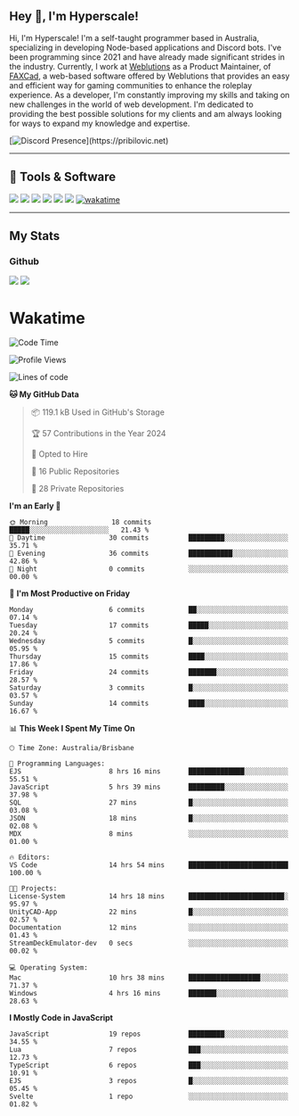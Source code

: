 ## Hey 👋, I'm Hyperscale!

Hi, I'm Hyperscale! I'm a self-taught programmer based in Australia, specializing in developing Node-based applications and Discord bots. I've been programming since 2021 and have already made significant strides in the industry. Currently, I work at [Weblutions](https://weblutions.com) as a Product Maintainer, of [FAXCad](https://weblutions.com/store/faxcad), a web-based software offered by Weblutions that provides an easy and efficient way for gaming communities to enhance the roleplay experience. As a developer, I'm constantly improving my skills and taking on new challenges in the world of web development. I'm dedicated to providing the best possible solutions for my clients and am always looking for ways to expand my knowledge and expertise.

[![Discord Presence](https://lanyard.cnrad.dev/api/906061699562475581?=idleMessage=:Just%Chillin%With%My%Kangaroo!)](https://pribilovic.net)

<p align="center">
<a href="https://github.com/Hyperscale1">
</a>
</p>

---
## 🔧 Tools & Software
![](https://img.shields.io/badge/HTML5-E34F26?style=for-the-badge&logo=html5&logoColor=white) ![](https://img.shields.io/badge/CSS3-1572B6?style=for-the-badge&logo=css3&logoColor=white) ![](https://img.shields.io/badge/MySQL-005C84?style=for-the-badge&logo=mysql&logoColor=white) ![](https://img.shields.io/badge/Ubuntu-E95420?style=for-the-badge&logo=ubuntu&logoColor=white) ![](https://img.shields.io/badge/JavaScript-F7DF1E?style=for-the-badge&logo=javascript&logoColor=black) ![](	https://img.shields.io/badge/Node.js-43853D?style=for-the-badge&logo=node.js&logoColor=white) [![wakatime](https://wakatime.com/badge/user/6e098b16-30e8-493e-bf77-598fafbb912d.svg?style=for-the-badge)](https://wakatime.com/@6e098b16-30e8-493e-bf77-598fafbb912d)


---
## My Stats

### Github
![](https://github-readme-stats.vercel.app/api?username=Hyperscale1&theme=blue-green)
![](https://github-readme-stats.vercel.app/api/top-langs/?username=Hyperscale1&theme=blue-green)

# Wakatime
<!--START_SECTION:waka-->
![Code Time](http://img.shields.io/badge/Code%20Time-712%20hrs%2022%20mins-blue)

![Profile Views](http://img.shields.io/badge/Profile%20Views-0-blue)

![Lines of code](https://img.shields.io/badge/From%20Hello%20World%20I%27ve%20Written-241.3%20thousand%20lines%20of%20code-blue)

**🐱 My GitHub Data** 

> 📦 119.1 kB Used in GitHub's Storage 
 > 
> 🏆 57 Contributions in the Year 2024
 > 
> 💼 Opted to Hire
 > 
> 📜 16 Public Repositories 
 > 
> 🔑 28 Private Repositories 
 > 
**I'm an Early 🐤** 

```text
🌞 Morning                18 commits          █████░░░░░░░░░░░░░░░░░░░░   21.43 % 
🌆 Daytime                30 commits          █████████░░░░░░░░░░░░░░░░   35.71 % 
🌃 Evening                36 commits          ███████████░░░░░░░░░░░░░░   42.86 % 
🌙 Night                  0 commits           ░░░░░░░░░░░░░░░░░░░░░░░░░   00.00 % 
```
📅 **I'm Most Productive on Friday** 

```text
Monday                   6 commits           ██░░░░░░░░░░░░░░░░░░░░░░░   07.14 % 
Tuesday                  17 commits          █████░░░░░░░░░░░░░░░░░░░░   20.24 % 
Wednesday                5 commits           █░░░░░░░░░░░░░░░░░░░░░░░░   05.95 % 
Thursday                 15 commits          ████░░░░░░░░░░░░░░░░░░░░░   17.86 % 
Friday                   24 commits          ███████░░░░░░░░░░░░░░░░░░   28.57 % 
Saturday                 3 commits           █░░░░░░░░░░░░░░░░░░░░░░░░   03.57 % 
Sunday                   14 commits          ████░░░░░░░░░░░░░░░░░░░░░   16.67 % 
```


📊 **This Week I Spent My Time On** 

```text
🕑︎ Time Zone: Australia/Brisbane

💬 Programming Languages: 
EJS                      8 hrs 16 mins       ██████████████░░░░░░░░░░░   55.51 % 
JavaScript               5 hrs 39 mins       █████████░░░░░░░░░░░░░░░░   37.98 % 
SQL                      27 mins             █░░░░░░░░░░░░░░░░░░░░░░░░   03.08 % 
JSON                     18 mins             █░░░░░░░░░░░░░░░░░░░░░░░░   02.08 % 
MDX                      8 mins              ░░░░░░░░░░░░░░░░░░░░░░░░░   01.00 % 

🔥 Editors: 
VS Code                  14 hrs 54 mins      █████████████████████████   100.00 % 

🐱‍💻 Projects: 
License-System           14 hrs 18 mins      ████████████████████████░   95.97 % 
UnityCAD-App             22 mins             █░░░░░░░░░░░░░░░░░░░░░░░░   02.57 % 
Documentation            12 mins             ░░░░░░░░░░░░░░░░░░░░░░░░░   01.43 % 
StreamDeckEmulator-dev   0 secs              ░░░░░░░░░░░░░░░░░░░░░░░░░   00.02 % 

💻 Operating System: 
Mac                      10 hrs 38 mins      ██████████████████░░░░░░░   71.37 % 
Windows                  4 hrs 16 mins       ███████░░░░░░░░░░░░░░░░░░   28.63 % 
```

**I Mostly Code in JavaScript** 

```text
JavaScript               19 repos            █████████░░░░░░░░░░░░░░░░   34.55 % 
Lua                      7 repos             ███░░░░░░░░░░░░░░░░░░░░░░   12.73 % 
TypeScript               6 repos             ███░░░░░░░░░░░░░░░░░░░░░░   10.91 % 
EJS                      3 repos             █░░░░░░░░░░░░░░░░░░░░░░░░   05.45 % 
Svelte                   1 repo              ░░░░░░░░░░░░░░░░░░░░░░░░░   01.82 % 
```




<!--END_SECTION:waka-->